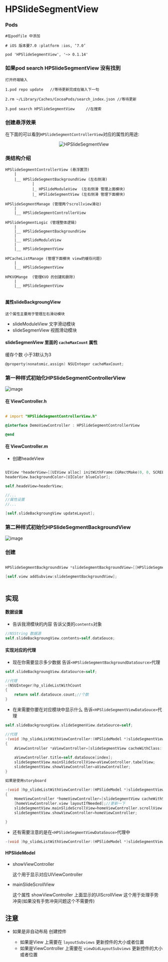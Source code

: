 # HPSlideSegmentView

### Pods 

```
#在podfile 中添加

# iOS 版本要7.0 :platform :ios, ‘7.0’
```

```
pod 'HPSlideSegmentView', '~> 0.1.14'
```
### 如果pod search HPSlideSegmentView 没有找到

```
打开终端输入

1.pod repo update 	//等待更新完成在输入下一句

2.rm ~/Library/Caches/CocoaPods/search_index.json //等待更新

3.pod search HPSlideSegmentView		//在搜索

```

### 创建悬浮效果


在下面的可以看到`HPSlideSegmentControllerView`对应的属性的用途:


<p align="center" >
  <img src="https://github.com/lanhaiyang/HPSlideSegmentView/blob/master/README/fundation.png" alt="HPSlideSegmentView" title="HPSlideSegmentView">
</p>

### 类结构介绍

```
HPSlideSegmentControllerView (悬浮置顶)
	|
	|__ HPSlideSegmentBackgroundView (左右侧滑)
			|
			|_ HPSlideModuleView  (左右侧滑 管理上面模块)
			|_ HPSlideSegmentView (左右侧滑 管理下面模块)
			
HPSlideSegmentManage (管理两个scrollview滑动)
	|
	|__ HPSlideSegmentControllerView
	
HPSlideSegmentLogic (管理整体逻辑)
	|
	|__ HPSlideSegmentBackgroundView
	|
	|__ HPSlideModuleView
	|
	|__ HPSlideSegmentView
	
HPCacheListManage (管理下面模块 view的缓存问题)
	|
	|__ HPSlideSegmentView
	
HPKVOMange	(管理KVO 的创建和删除)
	|
	|__ HPSlideSegmentView
	
```

#### 属性slideBackgroungView

```
这个属性主要用于管理左右滑动模块
```

- slideModuleView 文字滑动模块
- slideSegmenView 视图滑动模块

#### slideSegmenView 里面的 `cacheMaxCount` 属性

 缓存个数
 小于3默认为3

``` objective-c
@property(nonatomic,assign) NSUInteger cacheMaxCount;
```


### 第一种样式初始化HPSlideSegmentControllerView

![image](https://github.com/lanhaiyang/HPSlideSegmentView/blob/master/README/HPSlideSegmentControllerView.gif)

#### 在 ViewController.h 

``` objective-c

# import "HPSlideSegmentControllerView.h"

@interface DemoViewController : HPSlideSegmentControllerView

@end

```
#### 在 ViewController.m

- 创建headeView	

``` objective-c

UIView *headerView=[[UIView alloc] initWithFrame:CGRectMake(0, 0, SCREEN_WIDTH, 200)];
headerView.backgroundColor=[UIColor blueColor];

self.headeView=headerView;

//...
//属性设置
//...

[self.slideBackgroungView updateLayout];

```


### 第二种样式初始化HPSlideSegmentBackgroundView

![image](https://github.com/lanhaiyang/HPSlideSegmentView/blob/master/README/HPSlideSegmentBackgroundView.gif)

### 创建

``` objective-c

HPSlideSegmentBackgroundView *slideSegmentBackgroundView=[[HPSlideSegmentBackgroundView alloc] initWithFrame:CGRectMake(0, 64, SCREEN_WIDTH, SCREEN_HEIGHT-64)];
 
[self.view addSubview:slideSegmentBackgroundView];  
    
```

## 实现

#### 数据设置

- 告诉我滑模块的内容 告诉父类的`contents`对象

``` objective-c
//NSString 数据源
self.slideBackgroungView.contents=self.dataSouce;
```

#### 实现对应的代理

- 现在你需要显示多少数据 告诉`<HPSlideSegmentBackgroundDataSource>`代理

``` objective-c
self.slideBackgroungView.dataSource=self;

//代理
-(NSUInteger)hp_slideListWithCount
{
    return self.dataSouce.count;//个数
}

```


- 在来需要你要在对应模块中显示什么 告诉`<HPSlideSegmentViewDataSouce>`代理

``` objective-c
self.slideBackgroungView.slideSegmenView.dataSource=self;

//代理
-(void )hp_slideListWithViewController:(HPSlideModel *)slideSegmentView index:(NSUInteger)index
{
    AViewController *aViewController=[slideSegmentView cacheWithClass:[AViewController class] cacheIndex:index initAction:nil];
    
    aViewController.title=self.dataSouce[index];
    slideSegmentView.mainSlideScrollView=aViewController.tabelView;
    slideSegmentView.showViewController=aViewController;
}

如果是使用storyboard

-(void )hp_slideListWithViewController:(HPSlideModel *)slideSegmentView index:(NSUInteger)index
{
    HomeViewController *homeViewController=[slideSegmentView cacheWithStoryboard:self.storyboard identifier:@"HomeViewController" cacheIndex:index];
    [homeViewController.view layoutIfNeeded];//更新一下
    slideSegmentView.mainSlideScrollView=homeViewController.scrollView;
    slideSegmentView.showViewController=homeViewController;

}

```

- 还有需要注意的是在`<HPSlideSegmentViewDataSouce>`代理中

``` objective-c
-(void )hp_slideListWithViewController:(HPSlideModel *)slideSegmentView index:(NSUInteger)index

```

#### HPSlideModel

- showViewController 

  这个用于显示对应UIViewController
- mainSlideScrollView 

  这个属性 showViewController 上面显示的UIScrollView 这个用于处理手势冲突(如果没有手势冲突问题这个不需要传)

## 注意
- 如果是非自动布局 创建控件

	- 如果是View 上需要在 `layoutSubviews` 更新控件的大小或者位置
	- 如果是ViewController 上需要在 `viewDidLayoutSubviews` 更新控件的大小或者位置

